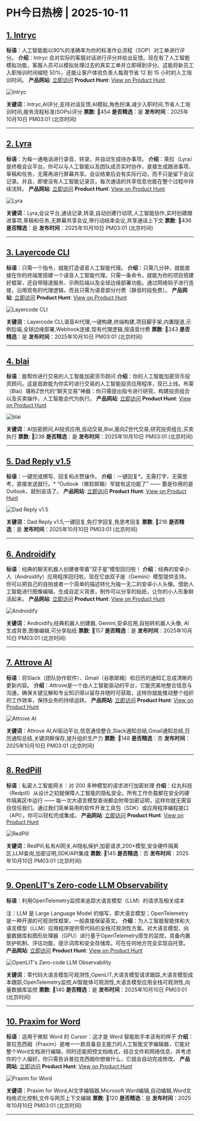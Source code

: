 # PH今日热榜 | 2025-10-11

## [1. Intryc](https://www.producthunt.com/products/intryc?utm_campaign=producthunt-api&utm_medium=api-v2&utm_source=Application%3A+dev+%28ID%3A+189358%29)
**标语**：人工智能能以90%的准确率为你的标准作业流程（SOP）对工单进行评分。
**介绍**：Intryc 会对实际的客服对话进行评分并给出反馈。现在有了人工智能模拟功能，客服人员可以模拟处理过去的真实工单并立即得到评分。这能将新员工入职培训时间缩短 50%，还能让客户体验负责人每周节省 12 到 15 小时的人工培训时间。
**产品网站**: [立即访问](https://www.producthunt.com/r/PRPL22S22YFASN?utm_campaign=producthunt-api&utm_medium=api-v2&utm_source=Application%3A+dev+%28ID%3A+189358%29)
**Product Hunt**: [View on Product Hunt](https://www.producthunt.com/products/intryc?utm_campaign=producthunt-api&utm_medium=api-v2&utm_source=Application%3A+dev+%28ID%3A+189358%29)

![Intryc](https://ph-files.imgix.net/69c81ca4-7922-4280-b2c9-03bc6e65494c.png?auto=format)

**关键词**：Intryc,AI评分,支持对话反馈,AI模拟,角色扮演,减少入职时间,节省人工培训时间,服务流程标准(SOPs)评分
**票数**: 🔺454
**是否精选**：是
**发布时间**：2025年10月10日 PM03:01 (北京时间)

---

## [2. Lyra](https://www.producthunt.com/products/lyra-7?utm_campaign=producthunt-api&utm_medium=api-v2&utm_source=Application%3A+dev+%28ID%3A+189358%29)
**标语**：为每一通电话进行录音、转录，并自动生成待办事项。
**介绍**：莱拉（Lyra）是终极会议平台。你可以与人工智能以及团队成员实时协作，直接生成跟进事项、草稿和任务，无需再进行屏幕共享。会议结束后会有实际行动，而不只是留下会议记录。并且，即使没有人工智能记录员，每次通话的共享信息也能在整个过程中持续流转。
**产品网站**: [立即访问](https://www.producthunt.com/r/RNKBPN65GQZXAU?utm_campaign=producthunt-api&utm_medium=api-v2&utm_source=Application%3A+dev+%28ID%3A+189358%29)
**Product Hunt**: [View on Product Hunt](https://www.producthunt.com/products/lyra-7?utm_campaign=producthunt-api&utm_medium=api-v2&utm_source=Application%3A+dev+%28ID%3A+189358%29)

![Lyra](https://ph-files.imgix.net/510dfa30-a5c7-445e-9288-213ab846f8da.png?auto=format)

**关键词**：Lyra,会议平台,通话记录,转录,自动创建行动项,人工智能协作,实时创建跟进事项,草稿和任务,无屏幕共享会议,带行动结束会议,共享通话上下文
**票数**: 🔺436
**是否精选**：是
**发布时间**：2025年10月10日 PM03:01 (北京时间)

---

## [3. Layercode CLI](https://www.producthunt.com/products/layercode?utm_campaign=producthunt-api&utm_medium=api-v2&utm_source=Application%3A+dev+%28ID%3A+189358%29)
**标语**：只需一个指令，就能打造语音人工智能代理。
**介绍**：只需几分钟，就能直接在你的终端里搭建一个语音人工智能代理。只需一条命令，就能为你的项目搭建好框架，还自带隧道服务、示例后端以及全球边缘部署功能。通过网络钩子进行连接，沿用现有的代理逻辑，而且只需为语音部分付费（静音时段免费）。
**产品网站**: [立即访问](https://www.producthunt.com/r/BDKIK5KJ63CGR6?utm_campaign=producthunt-api&utm_medium=api-v2&utm_source=Application%3A+dev+%28ID%3A+189358%29)
**Product Hunt**: [View on Product Hunt](https://www.producthunt.com/products/layercode?utm_campaign=producthunt-api&utm_medium=api-v2&utm_source=Application%3A+dev+%28ID%3A+189358%29)

![Layercode CLI](https://ph-files.imgix.net/75ba1661-97fd-4fe0-9f32-866785399abe.jpeg?auto=format)

**关键词**：Layercode CLI,语音AI代理,一键构建,终端构建,项目脚手架,内置隧道,示例后端,全球边缘部署,Webhook连接,现有代理逻辑,按语音付费
**票数**: 🔺243
**是否精选**：是
**发布时间**：2025年10月10日 PM03:01 (北京时间)

---

## [4. blai](https://www.producthunt.com/products/blai?utm_campaign=producthunt-api&utm_medium=api-v2&utm_source=Application%3A+dev+%28ID%3A+189358%29)
**标语**：能帮你进行交易的人工智能加密货币顾问
**介绍**：你的人工智能加密货币投资顾问。这是首款能为你实时进行交易的人工智能投资应用程序，现已上线。布莱（Blai）堪称Z世代的“聊天交易”神器：你只需提出指令进行研究、构建投资组合以及买卖操作，人工智能会代为执行。
**产品网站**: [立即访问](https://www.producthunt.com/r/WBUCIUA2LDCJQP?utm_campaign=producthunt-api&utm_medium=api-v2&utm_source=Application%3A+dev+%28ID%3A+189358%29)
**Product Hunt**: [View on Product Hunt](https://www.producthunt.com/products/blai?utm_campaign=producthunt-api&utm_medium=api-v2&utm_source=Application%3A+dev+%28ID%3A+189358%29)

![blai](https://ph-files.imgix.net/009598b3-d333-4441-ae41-fd0fbca73777.png?auto=format)

**关键词**：AI加密顾问,AI投资应用,自动交易,Blai,面向Z世代交易,研究投资组合,买卖执行
**票数**: 🔺238
**是否精选**：是
**发布时间**：2025年10月10日 PM03:01 (北京时间)

---

## [5. Dad Reply v1.5](https://www.producthunt.com/products/dad-reply?utm_campaign=producthunt-api&utm_medium=api-v2&utm_source=Application%3A+dev+%28ID%3A+189358%29)
**标语**：一键完成撰写、回复和点赞操作。
**介绍**：一键回复*。无需打字，无需思考，直接发送就行。* “Outlook（微软邮箱）早就有这功能了” —— 要是你用的是Outlook，就别说话了。
**产品网站**: [立即访问](https://www.producthunt.com/r/PSXFKYUYJAL2Q2?utm_campaign=producthunt-api&utm_medium=api-v2&utm_source=Application%3A+dev+%28ID%3A+189358%29)
**Product Hunt**: [View on Product Hunt](https://www.producthunt.com/products/dad-reply?utm_campaign=producthunt-api&utm_medium=api-v2&utm_source=Application%3A+dev+%28ID%3A+189358%29)

![Dad Reply v1.5](https://ph-files.imgix.net/07cd65ca-8407-4fba-be3d-e6cb3a839129.png?auto=format)

**关键词**：Dad Reply v1.5,一键回复,免打字回复,免思考回复
**票数**: 🔺216
**是否精选**：是
**发布时间**：2025年10月10日 PM03:01 (北京时间)

---

## [6. Androidify](https://www.producthunt.com/products/androidify?utm_campaign=producthunt-api&utm_medium=api-v2&utm_source=Application%3A+dev+%28ID%3A+189358%29)
**标语**：经典的聊天机器人创建者带着“双子星”模型回归啦！
**介绍**：经典的安卓小人（Androidify）应用程序回归啦，现在它由双子座（Gemini）模型提供支持。你可以把自己的自拍或者一个简单的描述转化为独一无二的安卓小人头像。借助人工智能进行图像编辑，生成自定义背景，制作可以分享的贴纸，让你的小人形象鲜活起来。
**产品网站**: [立即访问](https://www.producthunt.com/r/UFROELPMRTJ6WJ?utm_campaign=producthunt-api&utm_medium=api-v2&utm_source=Application%3A+dev+%28ID%3A+189358%29)
**Product Hunt**: [View on Product Hunt](https://www.producthunt.com/products/androidify?utm_campaign=producthunt-api&utm_medium=api-v2&utm_source=Application%3A+dev+%28ID%3A+189358%29)

![Androidify](https://ph-files.imgix.net/fecc5baa-b81c-4b89-8255-3005f254355f.jpeg?auto=format)

**关键词**：Androidify,经典机器人创建器, Gemini,安卓应用,自拍转机器人头像, AI生成背景,图像编辑,可分享贴纸
**票数**: 🔺157
**是否精选**：是
**发布时间**：2025年10月10日 PM03:01 (北京时间)

---

## [7. Attrove AI](https://www.producthunt.com/products/attrove-ai?utm_campaign=producthunt-api&utm_medium=api-v2&utm_source=Application%3A+dev+%28ID%3A+189358%29)
**标语**：将Slack（团队协作软件）、Gmail（谷歌邮箱）和日历的通知汇总成清晰的更新内容。
**介绍**：Attrove是一个由人工智能驱动的平台，它能完美地整合信息与沟通，确保关键见解和专业知识得以留存并随时可获取，这样你就能推动整个组织的工作效率，保持业务的持续运转。
**产品网站**: [立即访问](https://www.producthunt.com/r/42RJO247AIJHO3?utm_campaign=producthunt-api&utm_medium=api-v2&utm_source=Application%3A+dev+%28ID%3A+189358%29)
**Product Hunt**: [View on Product Hunt](https://www.producthunt.com/products/attrove-ai?utm_campaign=producthunt-api&utm_medium=api-v2&utm_source=Application%3A+dev+%28ID%3A+189358%29)

![Attrove AI](https://ph-files.imgix.net/f8f56d9f-c316-4592-9912-2b390c2fbfcf.png?auto=format)

**关键词**：Attrove AI,AI驱动平台,信息通信整合,Slack通知总结,Gmail通知总结,日历通知总结,关键洞察保存,提升组织生产力
**票数**: 🔺148
**是否精选**：否
**发布时间**：2025年10月10日 PM03:01 (北京时间)

---

## [8. RedPill](https://www.producthunt.com/products/redpill?utm_campaign=producthunt-api&utm_medium=api-v2&utm_source=Application%3A+dev+%28ID%3A+189358%29)
**标语**：私密人工智能网关：对 200 多种模型的请求进行加密处理
**介绍**：红丸科技（Redpill）从设计之初就保障人工智能的隐私安全。所有工作负载都在安全的硬件隔离区中运行 —— 每一次大语言模型查询都会附带加密证明，这样你就无需盲目信任我们。通过我们简单易用的软件开发工具包（SDK）或应用程序编程接口（API），你可以轻松完成集成。
**产品网站**: [立即访问](https://www.producthunt.com/r/HL63B2K6KMT62X?utm_campaign=producthunt-api&utm_medium=api-v2&utm_source=Application%3A+dev+%28ID%3A+189358%29)
**Product Hunt**: [View on Product Hunt](https://www.producthunt.com/products/redpill?utm_campaign=producthunt-api&utm_medium=api-v2&utm_source=Application%3A+dev+%28ID%3A+189358%29)

![RedPill](https://ph-files.imgix.net/314031d1-8bb4-4769-ac8b-3f8d743a9b6c.png?auto=format)

**关键词**：RedPill,私有AI网关,AI隐私保护,加密请求,200+模型,安全硬件隔离区,LLM查询,加密证明,SDK/API集成
**票数**: 🔺145
**是否精选**：否
**发布时间**：2025年10月10日 PM03:01 (北京时间)

---

## [9. OpenLIT's Zero-code LLM Observability](https://www.producthunt.com/products/openlit?utm_campaign=producthunt-api&utm_medium=api-v2&utm_source=Application%3A+dev+%28ID%3A+189358%29)
**标语**：利用OpenTelemetry监控来追踪大语言模型（LLM）的请求及相关成本

注：LLM 是 Large Language Model 的缩写，即大语言模型；OpenTelemetry 是一种开源的可观测性框架，一般直接保留英文。
**介绍**：为人工智能智能体和大语言模型（LLM）应用程序提供零代码的全栈可观测性方案。对大语言模型、向量数据库和图形处理器（GPU）进行基于OpenTelemetry原生的监控，具备内置防护机制、评估功能、提示词库和安全存储库。可在任何地方完全实现自托管。
**产品网站**: [立即访问](https://www.producthunt.com/r/LHSXTUXCO47PBF?utm_campaign=producthunt-api&utm_medium=api-v2&utm_source=Application%3A+dev+%28ID%3A+189358%29)
**Product Hunt**: [View on Product Hunt](https://www.producthunt.com/products/openlit?utm_campaign=producthunt-api&utm_medium=api-v2&utm_source=Application%3A+dev+%28ID%3A+189358%29)

![OpenLIT's Zero-code LLM Observability](https://ph-files.imgix.net/a57985ec-85ef-4f03-a349-e930f9e7ee51.png?auto=format)

**关键词**：零代码大语言模型可观测性,OpenLIT,大语言模型请求跟踪,大语言模型成本跟踪,OpenTelemetry监控,AI智能体可观测性,大语言模型应用全栈可观测性,向量数据库监控
**票数**: 🔺140
**是否精选**：是
**发布时间**：2025年10月10日 PM03:01 (北京时间)

---

## [10. Praxim for Word](https://www.producthunt.com/products/praxim-for-word?utm_campaign=producthunt-api&utm_medium=api-v2&utm_source=Application%3A+dev+%28ID%3A+189358%29)
**标语**：适用于微软 Word 的 Cursor：这才是 Word 智能助手本该有的样子
**介绍**：普拉克西姆（Praxim）是唯一一款具备自主能力的人工智能文字编辑器，它能对整个Word文档进行编辑，同时还能把控文档格式，结合文件和网络信息，并考虑你的个人偏好。你只需告诉普拉克西姆你想做什么，它就会自动完成修改。
**产品网站**: [立即访问](https://www.producthunt.com/r/Q4ZQJTEIRKNYMR?utm_campaign=producthunt-api&utm_medium=api-v2&utm_source=Application%3A+dev+%28ID%3A+189358%29)
**Product Hunt**: [View on Product Hunt](https://www.producthunt.com/products/praxim-for-word?utm_campaign=producthunt-api&utm_medium=api-v2&utm_source=Application%3A+dev+%28ID%3A+189358%29)

![Praxim for Word](https://ph-files.imgix.net/7a05f040-702f-492d-a889-4537d5d59090.png?auto=format)

**关键词**：Praxim for Word,AI文字编辑器,Microsoft Word编辑,自动编辑,Word文档格式化控制,文件与网页上下文编辑
**票数**: 🔺120
**是否精选**：是
**发布时间**：2025年10月10日 PM03:01 (北京时间)

---

